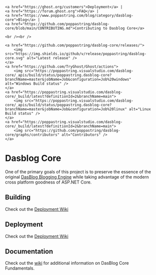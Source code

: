 <p align="center">

    <a href="https://ghost.org/customers">Deployment</a> |
    <a href="https://forum.ghost.org">FAQ</a> |
    <a href="https://www.poppastring.com/blog/category/dasblog-core">Blog</a> |
    <a href="https://github.com/poppastring/dasblog-core/blob/main/CONTRIBUTING.md">Contributing to Dasblog Core</a>

    <br /><br />

    <a href="https://github.com/poppastring/dasblog-core/releases/">
        <img src="https://img.shields.io/github/v/release/poppastring/dasblog-core.svg" alt="Latest release" />
    </a>
    <a href="https://github.com/TryGhost/Ghost/actions">
        <img src="https://poppastring.visualstudio.com/dasblog-core/_apis/build/status/poppastring.dasblog-core?branchName=master&jobName=Job&configuration=Job%20windows" alt="Windows Build status" />
    </a>
    <a href="https://poppastring.visualstudio.com/dasblog-core/_build/latest?definitionId=2&branchName=main">
        <img src="https://poppastring.visualstudio.com/dasblog-core/_apis/build/status/poppastring.dasblog-core?branchName=master&jobName=Job&configuration=Job%20linux" alt="Linux Build status" />
    </a>
    <a href="https://poppastring.visualstudio.com/dasblog-core/_build/latest?definitionId=2&branchName=main">
        <img src="https://github.com/poppastring/dasblog-core/graphs/contributors" alt="Contributors" />
    </a>

</p>


# Dasblog Core
One of the primary goals of this project is to preserve the essence of the original [DasBlog Blogging Engine](https://msdn.microsoft.com/en-us/library/aa480016.aspx) while taking advantage of the modern cross platform goodness of ASP.NET Core.

## Building 
Check out the [Deployment Wiki](https://github.com/poppastring/dasblog-core/blob/main/CONTRIBUTING.md)

## Deployment
Check out the [Deployment Wiki](https://github.com/poppastring/dasblog-core/wiki/1.-Deployment)

## Documentation
Check out the [wiki](https://github.com/poppastring/dasblog-core/wiki) for additional information on DasBlog Core Fundamentals.

